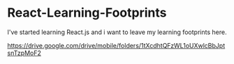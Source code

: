 # React-Learning-Footprints
 I've started learning React.js and i want to leave my learning footprints here.

https://drive.google.com/drive/mobile/folders/1tXcdhtQFzWL1oUXwlcBbJptsnTzpMoF2
